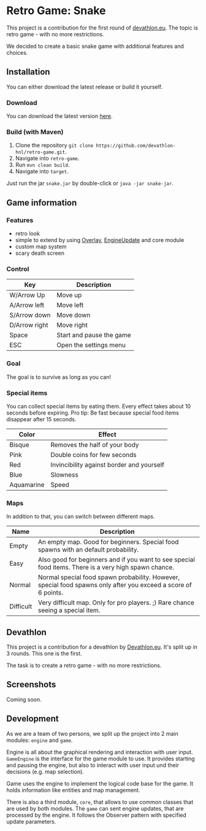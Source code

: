 # Retro Game: Snake
This project is a contribution for the first round of [devathlon.eu](https://devathlon.eu).
The topic is retro game - with no more restrictions.

We decided to create a basic snake game with additional features and choices.

## Installation
You can either download the latest release or build it yourself.

### Download
You can download the latest version [here](https://www.duden.de/rechtschreibung/To_do).

### Build (with Maven)
1. Clone the repository `git clone https://github.com/devathlon-hnl/retro-game.git`.
2. Navigate into `retro-game`.
3. Run `mvn clean build`.
4. Navigate into `target`.

Just run the jar `snake.jar` by double-click or `java -jar snake-jar`.

## Game information
### Features
- retro look
- simple to extend by using [Overlay](https://www.duden.de/rechtschreibung/To_do), [EngineUpdate](https://www.duden.de/rechtschreibung/To_do) and core module
- custom map system
- scary death screen

### Control
| Key           | Description              |
|---------------|--------------------------|
| W/Arrow Up    | Move up                  |
| A/Arrow left  | Move left                |
| S/Arrow down  | Move down                |
| D/Arrow right | Move right               |
| Space         | Start and pause the game |
| ESC           | Open the settings menu   |

### Goal
The goal is to survive as long as you can!

### Special items
You can collect special items by eating them. 
Every effect takes about 10 seconds before expiring.
Pro tip: Be fast because special food items disappear after 15 seconds.

| Color      | Effect                                    |
|------------|-------------------------------------------|
| Bisque     | Removes the half of your body             |
| Pink       | Double coins for few seconds              |
| Red        | Invincibility against border and yourself |
| Blue       | Slowness                                  |
| Aquamarine | Speed                                     |

### Maps
In addition to that, you can switch between different maps.

| Name      | Description                                    |
|------------|-------------------------------------------|
| Empty     | An empty map. Good for beginners. Special food spawns with an default probability.             |
| Easy       | Also good for beginners and if you want to see special food items. There is a very high spawn chance.              |
| Normal        | Normal special food spawn probability. However, special food spawns only after you exceed a score of 6 points. |
| Difficult       | Very difficult map. Only for pro players. ;) Rare chance seeing a special item.                                  |

## Devathlon
This project is a contribution for a devathlon by [Devathlon.eu](https://devathlon.eu).
It's split up in 3 rounds.
This one is the first.

The task is to create a retro game - with no more restrictions.

## Screenshots
Coming soon.

## Development
As we are a team of two persons, we split up the project into 2 main modules:
`engine` and `game`.

Engine is all about the graphical rendering and interaction with user input.
`GameEngine` is the interface for the game module to use.
It provides starting and pausing the engine, but also to interact with user input und their decisions (e.g. map selection).

Game uses the engine to implement the logical code base for the game.
It holds information like entities and map management.

There is also a third module, `core`, that allows to use common classes that are used by both modules.
The `game` can sent engine updates, that are processed by the engine.
It follows the Observer pattern with specified update parameters.